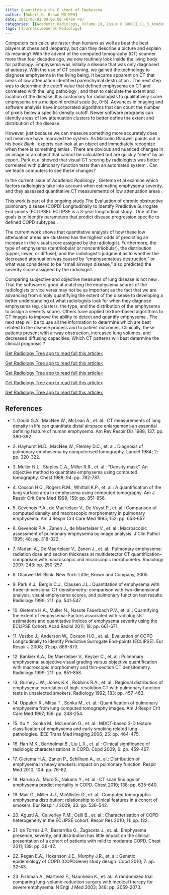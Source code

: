 ```yaml
---
title: Quantifying the E xtent of Emphysema
author: [Robert H. Brown MD MPH]
date: 2011-06-01 00:00:00 +0700 +07
categories: [{Academic Radiology, Volume 18, Issue 6 SOURCE CL_S_AcademicRadiologyVolume18Issue6 1}]
tags: [Journals,General Radiology]
---
```

Computers can calculate faster than humans as well as beat the best players at chess and Jeopardy, but can they describe a picture and explain its meaning? With the advent of the computed tomography (CT) scanner more than four decades ago, we now routinely look inside the living body for pathology. Emphysema was initially a disease that was only diagnosed at autopsy. With the use of CT scanning, we gained the technology to diagnose emphysema in the living being. It became apparent on CT that areas of low attenuation identified parenchymal destruction . The next step was to determine the cutoff value that defined emphysema on CT and correlated with the lung pathology , and then to calculate the extent and location of the disease. It is customary for radiologists to qualitatively score emphysema on a multipoint ordinal scale (ie, 0–5). Advances in imaging and software analysis have incorporated algorithms that can count the number of pixels below a specific density cutoff. Newer software programs can identify areas of low attenuation clusters to better define the extent and distribution of the disease.

However, just because we can measure something more accurately does not mean we have improved the system. As Malcolm Gladwell points out in his book _Blink_ , experts can look at an object and immediately recognize when there is something amiss . There are obvious and nuanced changes in an image or an object that cannot be calculated but are quickly “seen” by an expert. Park et al showed that visual CT scoring by radiologists was better correlated with pulmonary function tests than an automated system . Can we teach computers to see these changes?

In the current issue of _Academic Radiology_ , Gietema et al examine which factors radiologists take into account when estimating emphysema severity, and they assessed quantitative CT measurements of low attenuation areas .

This work is part of the ongoing study The Evaluation of chronic obstructive pulmonary disease (COPD) Longitudinally to Identify Predictive Surrogate End-points (ECLIPSE). ECLIPSE is a 3-year longitudinal study . One of the goals is to identify parameters that predict disease progression specific to defined COPD subtypes .

The current work shows that quantitative analysis of how these low attenuation areas are clustered has the highest odds of predicting an increase in the visual score assigned by the radiologist. Furthermore, the type of emphysema (centrilobular or noncentrilobular), the distribution (upper, lower, or diffuse), and the radiologist’s judgment as to whether the decreased attenuation was caused by “emphysematous destruction,” or what was considered to be “small airways disease,” also predicted the severity score assigned by the radiologist.

Comparing subjective and objective measures of lung disease is not new . That the software is good at matching the emphysema scores of the radiologists or vice versa may not be as important as the fact that we are advancing from simply quantifying the extent of the disease to developing a better understanding of what radiologists look for when they diagnose emphysema (eg, clusters, the type, and the distribution of the emphysema to assign a severity score). Others have applied texture-based algorithms to CT images to improve the ability to detect and quantify emphysema . The next step will be to use all the information to determine which are best related to the disease process and to patient outcomes. Clinically, these patients present with airway obstruction, increased lung volumes, and decreased diffusing capacities. Which CT patterns will best determine the clinical prognosis ?

[Get Radiology Tree app to read full this article<](https://clinicalpub.com/app)

[Get Radiology Tree app to read full this article<](https://clinicalpub.com/app)

[Get Radiology Tree app to read full this article<](https://clinicalpub.com/app)

[Get Radiology Tree app to read full this article<](https://clinicalpub.com/app)

[Get Radiology Tree app to read full this article<](https://clinicalpub.com/app)

## References

- 1\. Gould G.A., MacNee W., McLean A., et. al.: CT measurements of lung density in life can quantitate distal airspace enlargement–an essential defining feature of human emphysema. Am Rev Respir Dis 1988; 137: pp. 380-392.


- 2\. Hayhurst M.D., MacNee W., Flenley D.C., et. al.: Diagnosis of pulmonary emphysema by computerised tomography. Lancet 1984; 2: pp. 320-322.


- 3\. Muller N.L., Staples C.A., Miller R.R., et. al.: “Density mask”. An objective method to quantitate emphysema using computed tomography. Chest 1988; 94: pp. 782-787.


- 4\. Coxson H.O., Rogers R.M., Whittall K.P., et. al.: A quantification of the lung surface area in emphysema using computed tomography. Am J Respir Crit Care Med 1999; 159: pp. 851-856.


- 5\. Gevenois P.A., de Maertelaer V., De Vuyst P., et. al.: Comparison of computed density and macroscopic morphometry in pulmonary emphysema. Am J Respir Crit Care Med 1995; 152: pp. 653-657.


- 6\. Gevenois P.A., Zanen J., de Maertelaer V., et. al.: Macroscopic assessment of pulmonary emphysema by image analysis. J Clin Pathol 1995; 48: pp. 318-322.


- 7\. Madani A., De Maertelaer V., Zanen J., et. al.: Pulmonary emphysema: radiation dose and section thickness at multidetector CT quantification–comparison with macroscopic and microscopic morphometry. Radiology 2007; 243: pp. 250-257.


- 8\.  Gladwell M. Blink. New York: Little, Brown and Company, 2005.


- 9\. Park K.J., Bergin C.J., Clausen J.L.: Quantitation of emphysema with three-dimensional CT densitometry: comparison with two-dimensional analysis, visual emphysema scores, and pulmonary function test results. Radiology 1999; 211: pp. 541-547.


- 10\. Gietema H.A., Muller N., Nasute Fauerbach P.V., et. al.: Quantifying the extent of emphysema: Factors associated with radiologists' estimations and quantitative indices of emphysema severity using the ECLIPSE Cohort. Acad Radiol 2011; 18: pp. 661-671.


- 11\. Vestbo J., Anderson W., Coxson H.O., et. al.: Evaluation of COPD Longitudinally to Identify Predictive Surrogate End-points (ECLIPSE). Eur Respir J 2008; 31: pp. 869-873.


- 12\. Bankier A.A., De Maertelaer V., Keyzer C., et. al.: Pulmonary emphysema: subjective visual grading versus objective quantification with macroscopic morphometry and thin-section CT densitometry. Radiology 1999; 211: pp. 851-858.


- 13\. Gurney J.W., Jones K.K., Robbins R.A., et. al.: Regional distribution of emphysema: correlation of high-resolution CT with pulmonary function tests in unselected smokers. Radiology 1992; 183: pp. 457-463.


- 14\. Uppaluri R., Mitsa T., Sonka M., et. al.: Quantification of pulmonary emphysema from lung computed tomography images. Am J Respir Crit Care Med 1997; 156: pp. 248-254.


- 15\. Xu Y., Sonka M., McLennan G., et. al.: MDCT-based 3-D texture classification of emphysema and early smoking related lung pathologies. IEEE Trans Med Imaging 2006; 25: pp. 464-475.


- 16\. Han M.K., Bartholmai B., Liu L.X., et. al.: Clinical significance of radiologic characterizations in COPD. Copd 2009; 6: pp. 459-467.


- 17\. Gietema H.A., Zanen P., Schilham A., et. al.: Distribution of emphysema in heavy smokers: impact on pulmonary function. Respir Med 2010; 104: pp. 76-82.


- 18\. Haruna A., Muro S., Nakano Y., et. al.: CT scan findings of emphysema predict mortality in COPD. Chest 2010; 138: pp. 635-640.


- 19\. Mair G., Miller J.J., McAllister D., et. al.: Computed tomographic emphysema distribution: relationship to clinical features in a cohort of smokers. Eur Respir J 2009; 33: pp. 536-542.


- 20\. Agusti A., Calverley P.M., Celli B., et. al.: Characterisation of COPD heterogeneity in the ECLIPSE cohort. Respir Res 2010; 11: pp. 122.


- 21\. de Torres J.P., Bastarrika G., Zagaceta J., et. al.: Emphysema presence, severity, and distribution has little impact on the clinical presentation of a cohort of patients with mild to moderate COPD. Chest 2011; 139: pp. 36-42.


- 22\. Regan E.A., Hokanson J.E., Murphy J.R., et. al.: Genetic epidemiology of COPD (COPDGene) study design. Copd 2010; 7: pp. 32-43.


- 23\. Fishman A., Martinez F., Naunheim K., et. al.: A randomized trial comparing lung-volume-reduction surgery with medical therapy for severe emphysema. N Engl J Med 2003; 348: pp. 2059-2073.